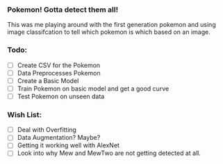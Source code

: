 ### Pokemon! Gotta detect them all!

This was me playing around with the first generation pokemon and using image classifcation to tell which pokemon is which 
based on an image. 



### Todo: 
- [ ] Create CSV for the Pokemon 
- [ ] Data Preprocesses Pokemon 
- [ ] Create a Basic Model
- [ ] Train Pokemon on basic model and get a good curve
- [ ] Test Pokemon on unseen data

### Wish List: 
- [ ] Deal with Overfitting
- [ ] Data Augmentation? Maybe? 
- [ ] Getting it working well with AlexNet 
- [ ] Look into why Mew and MewTwo are not getting detected at all. 
